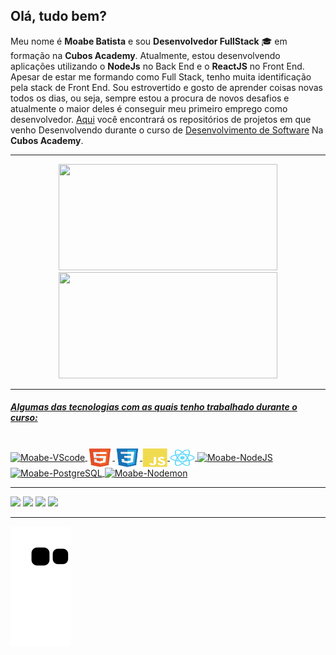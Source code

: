 ## Olá, tudo bem?

Meu nome é **Moabe Batista** e sou **Desenvolvedor FullStack** :mortar_board: em formação na **Cubos Academy**. Atualmente, estou desenvolvendo aplicações utilizando o **NodeJs** no Back End e o **ReactJS** no Front End. Apesar de estar me formando como Full Stack, tenho muita identificação pela stack de Front End. Sou estrovertido e gosto de aprender coisas novas todos os dias, ou seja, sempre estou a procura de novos desafios e atualmente o maior deles é conseguir meu primeiro emprego como desenvolvedor. [Aqui](https://github.com/moabebatista?tab=repositories) você encontrará os repositórios de projetos em que venho Desenvolvendo durante o curso de [Desenvolvimento de Software](https://cubos.academy/cursos/programacao-do-zero) Na **Cubos Academy**.

---

<div align="center">
  <a href="https://github.com/moabebatista">
  <img height="170em" width="350em" src="https://github-readme-stats.vercel.app/api?username=moabebatista&show_icons=true&theme=dark&include_all_commits=true&count_private=true"/>
  <img height="170em" width="350em" src="https://github-readme-stats.vercel.app/api/top-langs/?username=moabebatista&layout=compact&langs_count=7&theme=dark"/>
</div> 

---
##### Algumas das tecnologias com as quais tenho trabalhado durante o curso:
  
<div style="display: inline_block"><br>
  <img align="center" alt="Moabe-VScode" height="40" width="40" src="https://www.vectorlogo.zone/logos/visualstudio_code/visualstudio_code-icon.svg">
  <img align="center" alt="Moabe-HTML" height="30" width="40" src="https://raw.githubusercontent.com/devicons/devicon/master/icons/html5/html5-original.svg">
  <img align="center" alt="Moabe-CSS" height="30" width="40" src="https://raw.githubusercontent.com/devicons/devicon/master/icons/css3/css3-original.svg">
  <img align="center" alt="Moabe-Js" height="30" width="40" src="https://raw.githubusercontent.com/devicons/devicon/master/icons/javascript/javascript-plain.svg">
  <img align="center" alt="Moabe-React" height="30" width="40" src="https://raw.githubusercontent.com/devicons/devicon/master/icons/react/react-original.svg">
  <img align="center" alt="Moabe-NodeJS" height="40" width="40" src="https://user-images.githubusercontent.com/83438974/137612047-eeacc548-95ad-4837-abe0-88c9e969e540.jpg">
    <img align="center" alt="Moabe-PostgreSQL" height="40" width="40" src="https://www.vectorlogo.zone/logos/postgresql/postgresql-icon.svg">
    <img align="center" alt="Moabe-Nodemon" height="40" width="40" src="https://www.vectorlogo.zone/logos/nodemonio/nodemonio-icon.svg">
</div> 
</div> 
  
---
  
<div> 
  <a href="https://www.instagram.com/prof_moabebatista" target="_blank"><img src="https://img.shields.io/badge/-Instagram-%23E4405F?style=for-the-badge&logo=instagram&logoColor=white" target="_blank"></a>
 <a href="https://discord.gg/R27pbDKr" target="_blank"><img src="https://img.shields.io/badge/Discord-7289DA?style=for-the-badge&logo=discord&logoColor=white" target="_blank"></a> 
  <a href = "moabebatista@gmail.com"><img src="https://img.shields.io/badge/-Gmail-%23333?style=for-the-badge&logo=gmail&logoColor=white" target="_blank"></a>
  <a href="https://www.linkedin.com/in/moabebatista/" target="_blank"><img src="https://img.shields.io/badge/-LinkedIn-%230077B5?style=for-the-badge&logo=linkedin&logoColor=white" target="_blank"></a> 
</div>
  
---
  
![Snake animation](https://github.com/moabebatista/moabebatista/blob/output/github-contribution-grid-snake.svg)
 
